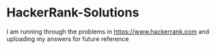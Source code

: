 # HackerRank-Solutions
I am running through the problems in https://www.hackerrank.com and uploading my answers for future reference 
